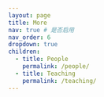 ```yaml
---
layout: page
title: More
nav: true # 是否启用
nav_order: 6
dropdown: true
children:
  - title: People
    permalink: /people/
  - title: Teaching
    permalink: /teaching/
---
```

